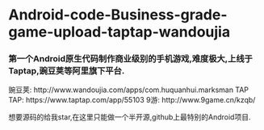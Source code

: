 # Android-code-Business-grade-game-upload-taptap-wandoujia
<h3>第一个Android原生代码制作商业级别的手机游戏,难度极大,上线于Taptap,豌豆荚等阿里旗下平台.</h3>
豌豆荚: http://www.wandoujia.com/apps/com.huquanhui.marksman
TAP TAP: https://www.taptap.com/app/55103
9游: http://www.9game.cn/kzqb/

想要源码的给我star,在这里只能做一个半开源,github上最特别的Android项目.
